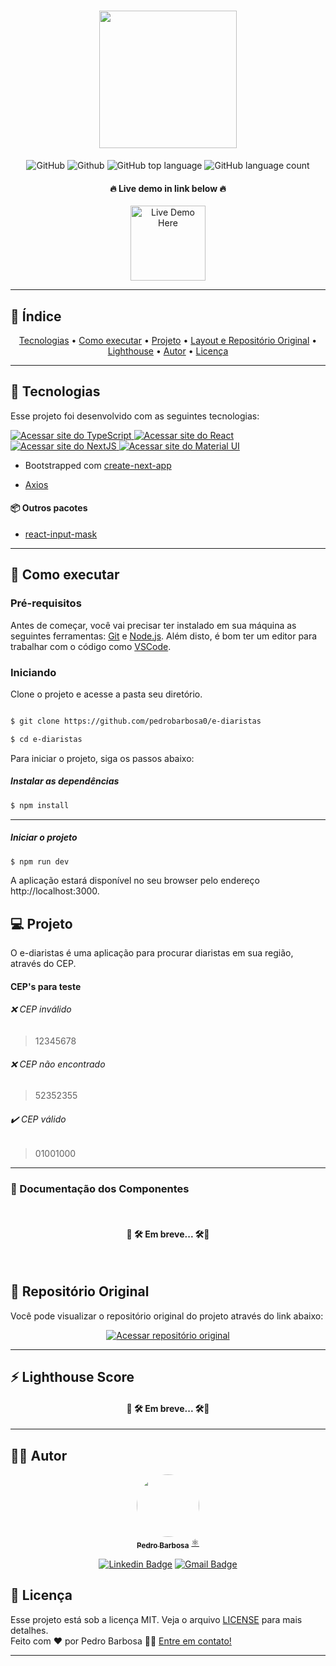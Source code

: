 <h1 align="center">
  <img src="https://raw.githubusercontent.com/pedrobarbosa0/e-diaristas/26249bf07b0a0e05497a8529f9349a3c3d66b867/public/img/logos/logo.svg" width="220px"/><br/>
</h1>


<div align="center">
	  <img alt="GitHub" src="https://img.shields.io/github/license/pedrobarbosa0/e-diaristas?style=for-the-badge">
	  <img alt="Github" src="https://img.shields.io/github/last-commit/pedrobarbosa0/e-diaristas?style=for-the-badge">
	  <img alt="GitHub top language" src="https://img.shields.io/github/languages/top/pedrobarbosa0/e-diaristas?logo=typescript&style=for-the-badge">
	  <img alt="GitHub language count" src="https://img.shields.io/github/languages/count/pedrobarbosa0/e-diaristas?style=for-the-badge">
</div>

<h4 align="center">🔥 Live demo in link below 🔥</h4>

<div align="center"><a href="https://pbe-diaristas.vercel.app/"><img src="https://img.shields.io/badge/vercel-%23000000.svg?style=for-the-badge&logo=vercel&logoColor=white" alt="Live Demo Here" width="120px" /></a></div>

---
## 📑 Índice

<p align="center">
 <a href="#-tecnologias">Tecnologias</a> •
 <a href="#-como-executar">Como executar</a> •
 <a href="#-projeto">Projeto</a> • 
 <a href="#-layout-e-repositório-original">Layout e Repositório Original</a> • 
  <a href="#-lighthouse-score">Lighthouse</a> • 
 <a href="#-autor">Autor</a> • 
 <a href="#user-content--licença">Licença</a>
</p>

---

##  🧪 Tecnologias

  

Esse projeto foi desenvolvido com as seguintes tecnologias:


<a href="https://www.typescriptlang.org/">
	  <img alt="Acessar site do TypeScript" src="https://img.shields.io/badge/typescript-%23007ACC.svg?style=for-the-badge&logo=typescript&logoColor=white">
</a>

<a href="https://pt-br.reactjs.org/">
	  <img alt="Acessar site do React" src="https://img.shields.io/badge/react-%2320232a.svg?style=for-the-badge&logo=react&logoColor=%2361DAFB">
</a>

<a href="https://nextjs.org/">
	  <img alt="Acessar site do NextJS" src="https://img.shields.io/badge/Next-black?style=for-the-badge&logo=next.js&logoColor=white">
</a>

<a href="https://material-ui.com/pt/">
	  <img alt="Acessar site do Material UI" src="https://img.shields.io/badge/MUI-%230081CB.svg?style=for-the-badge&logo=material-ui&logoColor=white">
</a>


- Bootstrapped com [create-next-app](https://nextjs.org/docs/api-reference/create-next-app)

- [Axios](https://github.com/axios/axios) 

#### 📦 Outros pacotes

- [react-input-mask](https://github.com/sanniassin/react-input-mask)

 ---

##  🚀 Como executar

### Pré-requisitos

Antes de começar, você vai precisar ter instalado em sua máquina as seguintes ferramentas:
[Git](https://git-scm.com) e [Node.js](https://nodejs.org/en/). 
Além disto, é bom ter um editor para trabalhar com o código como [VSCode](https://code.visualstudio.com/).


### Iniciando  

Clone o projeto e acesse a pasta seu diretório.

  

```bash

$ git clone https://github.com/pedrobarbosa0/e-diaristas

$ cd e-diaristas

```

  

Para iniciar o projeto, siga os passos abaixo:

##### Instalar as dependências
```bash
$ npm install
````
---

##### Iniciar o projeto
```bash
$ npm run dev
```


A aplicação estará disponível no seu browser pelo endereço http://localhost:3000.

  

##  💻 Projeto

O e-diaristas é uma aplicação para procurar diaristas em sua região, através do CEP.

#### CEP's para teste
###### ❌ CEP inválido
>12345678


######  ❌ CEP não encontrado
>52352355

######  ✔️ CEP válido
>01001000

___

### 📘 Documentação dos Componentes
<br/>

<h4 align="center">🚧 🛠️ Em breve... 🛠️🚧</h4>

<br/>  



## 🎨 Repositório Original

Você pode visualizar o repositório original do projeto através do link abaixo:

<p align="center">
	<a href="https://github.com/rocketseat-education/nlw-05-reactjs">
	  <img alt="Acessar repositório original" src="https://img.shields.io/badge/github-%23121011.svg?style=for-the-badge&logo=github&logoColor=white">
	</a>
</p>

---


## ⚡ Lighthouse Score

<!-- <div align="center">
    <img alt="LighthouseScore" src="">
</div> -->
 <h4 align="center">🚧 🛠️ Em breve... 🛠️🚧</h4>
 
---


## 🧑‍💻 Autor

<div align="center">
    <a href="https://github.com/pedrobarbosa0">
     <img style="border-radius: 50%;" src="https://avatars.githubusercontent.com/u/47837747?s=400&u=19b98696236746bc3e176259259591a9eb8aa3a3&v=4" width="100px;" alt=""/>
     <br />
     <sub><b>Pedro Barbosa</b></sub></a> <a href="https://github.com/pedrobarbosa0" title="GitHub">⚛️</a>
     <br />

   <p align="center">
	<a href="https://www.linkedin.com/in/pedro-abarbosa/"><img alt="Linkedin Badge" src="https://img.shields.io/badge/-Pedro%20Barbosa-blue?style=for-the-badge&logo=Linkedin&logoColor=white&https://www.linkedin.com/in/pedro-abarbosa"></a> 
   <a href="mailto:p.brbsa@gmail.com"><img alt="Gmail Badge" src="https://img.shields.io/badge/-p.brbsa@gmail.com-c14438?style=for-the-badge&logo=Gmail&logoColor=white&link=mailto:p.brbsa@gmail.com"></a> 
</p>
</div>

  

##  📝 Licença

Esse projeto está sob a licença MIT. Veja o arquivo [LICENSE](LICENSE.md) para mais detalhes.<br/>
Feito com ❤️ por Pedro Barbosa 👋🏽 [Entre em contato!](https://www.linkedin.com/in/pedro-abarbosa/)

---
